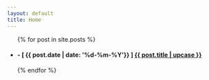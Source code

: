 ```yaml
---
layout: default
title: Home
---
```

<ul>
  {% for post in site.posts %}
    <li>
      <h4>
				-  [ {{ post.date | date: '%d-%m-%Y'}} ] <a class="blogpost" href="{{ post.url }}">{{ post.title | upcase }}</a>
			</h4>
    </li>
  {% endfor %}
</ul>
